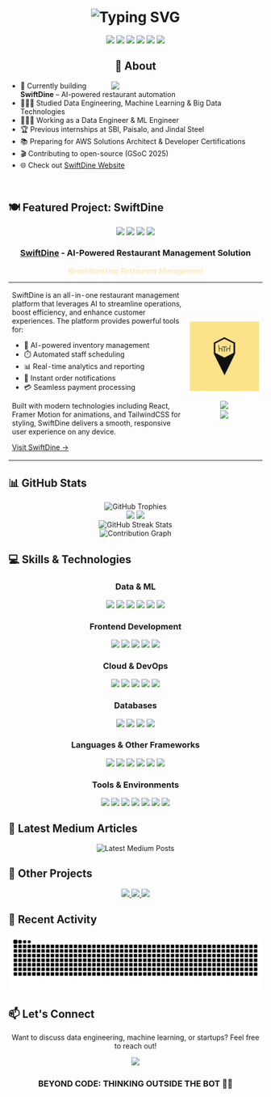<h1 align="center">
  <img src="https://readme-typing-svg.herokuapp.com?font=Fira+Code&weight=600&size=40&pause=1000&color=FCE490&center=true&vCenter=true&random=false&width=800&height=100&lines=Hello+World!+I'm+Shubham;Data+Engineer+%26+Entrepreneur;Building+AI-powered+solutions" alt="Typing SVG" />
</h1>

<div align="center">
  <img src="https://komarev.com/ghpvc/?username=TapItNinja&style=for-the-badge&color=blue" />
  <a href="https://www.linkedin.com/in/shaswatshubham/"><img src="https://img.shields.io/badge/LinkedIn-0077B5?style=for-the-badge&logo=linkedin&logoColor=white"></a>
  <a href="mailto:shubham.shaswat2002@gmail.com"><img src="https://img.shields.io/badge/Gmail-D14836?style=for-the-badge&logo=gmail&logoColor=white"></a>
  <a href="https://medium.com/@shubham.shaswat2002"><img src="https://img.shields.io/badge/Medium-12100E?style=for-the-badge&logo=medium&logoColor=white"></a>
  <a href="https://discord.gg/kGuAnU6f"><img src="https://img.shields.io/badge/Discord-7289DA?style=for-the-badge&logo=discord&logoColor=white"></a>
  <a href="https://www.instagram.com/shubham_shaswat02/"><img src="https://img.shields.io/badge/Instagram-E4405F?style=for-the-badge&logo=instagram&logoColor=white"></a>
</div>

<div align="center">
  <h2>🚀 About</h2>
  <img align="right" width="300" src="https://raw.githubusercontent.com/abhisheknaiidu/abhisheknaiidu/master/code.gif" />
</div>

- 🛜 Currently building **SwiftDine** – AI-powered restaurant automation
- 👨🏼‍🎓 Studied Data Engineering, Machine Learning & Big Data Technologies
- 👨🏼‍💻 Working as a Data Engineer & ML Engineer
- 🏆 Previous internships at SBI, Paisalo, and Jindal Steel
- 📚 Preparing for AWS Solutions Architect & Developer Certifications
- 🎬 Contributing to open-source (GSoC 2025)
- 🌐 Check out [SwiftDine Website](https://swiftdine.rest)

<br>

## 🍽️ Featured Project: SwiftDine

<div align="center">
  <img src="https://img.shields.io/badge/Status-Live-brightgreen?style=for-the-badge" />
  <img src="https://img.shields.io/badge/Tech-React-61DAFB?style=for-the-badge&logo=react&logoColor=white" />
  <img src="https://img.shields.io/badge/Animations-Framer_Motion-0055FF?style=for-the-badge&logo=framer&logoColor=white" />
  <img src="https://img.shields.io/badge/Styling-TailwindCSS-06B6D4?style=for-the-badge&logo=tailwindcss&logoColor=white" />
</div>

<div align="center">
  <h3><a href="https://swiftdine.rest">SwiftDine</a> - AI-Powered Restaurant Management Solution</h3>
  <p style="color: #FCE490; font-style: italic;">Revolutionizing Restaurant Management</p>
</div>

<table>
  <tr>
    <td width="70%">
      <p>SwiftDine is an all-in-one restaurant management platform that leverages AI to streamline operations, boost efficiency, and enhance customer experiences. The platform provides powerful tools for:</p>
      <ul>
        <li>🧠 AI-powered inventory management</li>
        <li>⏱️ Automated staff scheduling</li>
        <li>📊 Real-time analytics and reporting</li>
        <li>🔔 Instant order notifications</li>
        <li>💳 Seamless payment processing</li>
      </ul>
      <p>Built with modern technologies including React, Framer Motion for animations, and TailwindCSS for styling, SwiftDine delivers a smooth, responsive user experience on any device.</p>
      <p><a href="https://swiftdine.rest">Visit SwiftDine →</a></p>
    </td>
    <td width="30%">
      <div align="center">
        <img src="https://github.com/TapItNinja/tapitninja/blob/main/Untitled%20design%20(1).png" alt="SwiftDine Logo" width="150" />
        <br />
        <br />
        <img src="https://img.shields.io/badge/Web-swiftdine.rest-FCE490?style=flat-square" />
        <br />
        <img src="https://img.shields.io/badge/Theme-Dark-1C1C1C?style=flat-square" />
      </div>
    </td>
  </tr>
</table>


## 📊 GitHub Stats

<div align="center">
  <img src="https://github-profile-trophy.vercel.app/?username=TapItNinja&theme=algolia&row=1&column=6&margin-w=15&margin-h=15" alt="GitHub Trophies" />
</div>

<div align="center">
  <img height="180em" src="https://github-readme-stats.vercel.app/api?username=TapItNinja&show_icons=true&hide_border=true&count_private=true&include_all_commits=true&theme=tokyonight" />
  <img height="180em" src="https://github-readme-stats.vercel.app/api/top-langs/?username=TapItNinja&hide_border=true&layout=compact&theme=tokyonight" />
</div>

<div align="center">
  <img src="https://github-readme-streak-stats.herokuapp.com/?user=TapItNinja&theme=tokyonight&hide_border=true" alt="GitHub Streak Stats" />
</div>

<div align="center">
  <img src="https://github-readme-activity-graph.vercel.app/graph?username=TapItNinja&theme=react-dark&hide_border=true&area=true" alt="Contribution Graph" />
</div>

## 💻 Skills & Technologies

<div align="center">
  <h3>Data & ML</h3>
  <p>
    <img src="https://img.shields.io/badge/Python-3776AB?style=for-the-badge&logo=python&logoColor=white" />
    <img src="https://img.shields.io/badge/TensorFlow-FF6F00?style=for-the-badge&logo=tensorflow&logoColor=white" />
    <img src="https://img.shields.io/badge/PyTorch-EE4C2C?style=for-the-badge&logo=pytorch&logoColor=white" />
    <img src="https://img.shields.io/badge/scikit--learn-F7931E?style=for-the-badge&logo=scikit-learn&logoColor=white" />
    <img src="https://img.shields.io/badge/Pandas-150458?style=for-the-badge&logo=pandas&logoColor=white" />
    <img src="https://img.shields.io/badge/NumPy-013243?style=for-the-badge&logo=numpy&logoColor=white" />
  </p>
  
  <h3>Frontend Development</h3>
  <p>
    <img src="https://img.shields.io/badge/React-61DAFB?style=for-the-badge&logo=react&logoColor=black" />
    <img src="https://img.shields.io/badge/Framer_Motion-0055FF?style=for-the-badge&logo=framer&logoColor=white" />
    <img src="https://img.shields.io/badge/TailwindCSS-06B6D4?style=for-the-badge&logo=tailwindcss&logoColor=white" />
    <img src="https://img.shields.io/badge/JavaScript-F7DF1E?style=for-the-badge&logo=javascript&logoColor=black" />
    <img src="https://img.shields.io/badge/TypeScript-007ACC?style=for-the-badge&logo=typescript&logoColor=white" />
  </p>
  
  <h3>Cloud & DevOps</h3>
  <p>
    <img src="https://img.shields.io/badge/AWS-232F3E?style=for-the-badge&logo=amazon-aws&logoColor=white" />
    <img src="https://img.shields.io/badge/Azure-0089D6?style=for-the-badge&logo=microsoft-azure&logoColor=white" />
    <img src="https://img.shields.io/badge/GCP-4285F4?style=for-the-badge&logo=google-cloud&logoColor=white" />
    <img src="https://img.shields.io/badge/Docker-2496ED?style=for-the-badge&logo=docker&logoColor=white" />
    <img src="https://img.shields.io/badge/Kubernetes-326CE5?style=for-the-badge&logo=kubernetes&logoColor=white" />
  </p>
  
  <h3>Databases</h3>
  <p>
    <img src="https://img.shields.io/badge/MongoDB-4EA94B?style=for-the-badge&logo=mongodb&logoColor=white" />
    <img src="https://img.shields.io/badge/PostgreSQL-316192?style=for-the-badge&logo=postgresql&logoColor=white" />
    <img src="https://img.shields.io/badge/MySQL-00000F?style=for-the-badge&logo=mysql&logoColor=white" />
    <img src="https://img.shields.io/badge/Neo4j-008CC1?style=for-the-badge&logo=neo4j&logoColor=white" />
  </p>
  
  <h3>Languages & Other Frameworks</h3>
  <p>
    <img src="https://img.shields.io/badge/C++-00599C?style=for-the-badge&logo=c%2B%2B&logoColor=white" />
    <img src="https://img.shields.io/badge/Java-ED8B00?style=for-the-badge&logo=openjdk&logoColor=white" />
    <img src="https://img.shields.io/badge/Swift-FA7343?style=for-the-badge&logo=swift&logoColor=white" />
    <img src="https://img.shields.io/badge/Node.js-339933?style=for-the-badge&logo=nodedotjs&logoColor=white" />
    <img src="https://img.shields.io/badge/Flask-000000?style=for-the-badge&logo=flask&logoColor=white" />
    <img src="https://img.shields.io/badge/Three.js-black?style=for-the-badge&logo=three.js&logoColor=white" />
  </p>
  
  <h3>Tools & Environments</h3>
  <p>
    <img src="https://img.shields.io/badge/VSCode-007ACC?style=for-the-badge&logo=visual-studio-code&logoColor=white" />
    <img src="https://img.shields.io/badge/PyCharm-000000?style=for-the-badge&logo=pycharm&logoColor=white" />
    <img src="https://img.shields.io/badge/Xcode-147EFB?style=for-the-badge&logo=xcode&logoColor=white" />
    <img src="https://img.shields.io/badge/Anaconda-44A833?style=for-the-badge&logo=anaconda&logoColor=white" />
    <img src="https://img.shields.io/badge/GitHub-100000?style=for-the-badge&logo=github&logoColor=white" />
    <img src="https://img.shields.io/badge/Figma-F24E1E?style=for-the-badge&logo=figma&logoColor=white" />
    <img src="https://img.shields.io/badge/Adobe_XD-FF61F6?style=for-the-badge&logo=adobe-xd&logoColor=white" />
  </p>
</div>

## 📝 Latest Medium Articles
<div align="center">
  <img src="https://github-read-medium-git-main.pahlevikun.vercel.app/latest?limit=4&username=@shubham.shaswat2002&theme=tokyonight" alt="Latest Medium Posts" />
</div>

## 🌟 Other Projects

<div align="center">
  <a href="https://github.com/TapItNinja/VitalAid">
    <img src="https://github-readme-stats.vercel.app/api/pin/?username=TapItNinja&repo=VitalAid&theme=tokyonight" />
  </a>
  <a href="https://github.com/TapItNinja/Dad-jokes">
    <img src="https://github-readme-stats.vercel.app/api/pin/?username=TapItNinja&repo=Dad-jokes&theme=tokyonight" />
  </a>
  <a href="https://github.com/TapItNinja/AttendEase">
    <img src="https://github-readme-stats.vercel.app/api/pin/?username=TapItNinja&repo=AttendEase&theme=tokyonight" />
  </a>
</div>

## 🔄 Recent Activity
<!--START_SECTION:activity-->
<!--END_SECTION:activity-->

<div align="center">
  <img src="https://raw.githubusercontent.com/TapItNinja/TapItNinja/output/snake.svg" alt="Snake animation" />
</div>

## 📫 Let's Connect

<div align="center">
  <p>Want to discuss data engineering, machine learning, or startups? Feel free to reach out!</p>
  <a href="https://www.linkedin.com/in/shaswatshubham/"><img src="https://img.shields.io/badge/Let's_connect_on_LinkedIn-0077B5?style=for-the-badge&logo=linkedin&logoColor=white"></a>
</div>

<div align="center">
  <h3>BEYOND CODE: THINKING OUTSIDE THE BOT 🚀🔥</h3>
</div>
